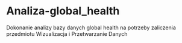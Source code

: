 # Analiza-global_health

Dokonanie analizy bazy danych global health na potrzeby zaliczenia przedmiotu Wizualizacja i Przetwarzanie Danych
